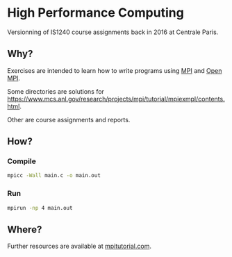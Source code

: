 # High Performance Computing

Versionning of IS1240 course assignments back in 2016 at Centrale Paris.

## Why?

Exercises are intended to learn how to write programs using [MPI](https://en.wikipedia.org/wiki/Message_Passing_Interface)
and [Open MPI](https://www.open-mpi.org/).

Some directories are solutions for https://www.mcs.anl.gov/research/projects/mpi/tutorial/mpiexmpl/contents.html.

Other are course assignments and reports.

## How?

### Compile

```bash
mpicc -Wall main.c -o main.out
```

### Run

```bash
mpirun -np 4 main.out
```

## Where?

Further resources are available at [mpitutorial.com](http://mpitutorial.com/tutorials/).
